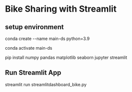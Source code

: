 # Bike Sharing with Streamlit
## setup environment
conda create --name main-ds python=3.9

conda activate main-ds

pip install numpy pandas matplotlib seaborn jupyter streamlit


## Run Streamlit App
streamlit run streamlitdashboard_bike.py
